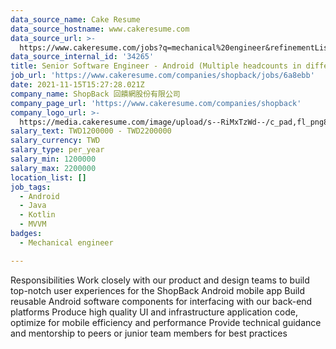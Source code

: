 ```yaml
---
data_source_name: Cake Resume
data_source_hostname: www.cakeresume.com
data_source_url: >-
  https://www.cakeresume.com/jobs?q=mechanical%20engineer&refinementList%5Blang_name%5D%5B0%5D=English&refinementList%5Bsalary_type%5D=per_year&range%5Bsalary_range%5D%5Bmin%5D=1000000&page=3
data_source_internal_id: '34265'
title: Senior Software Engineer - Android (Multiple headcounts in different teams)
job_url: 'https://www.cakeresume.com/companies/shopback/jobs/6a8ebb'
date: 2021-11-15T15:27:28.021Z
company_name: ShopBack 回饋網股份有限公司
company_page_url: 'https://www.cakeresume.com/companies/shopback'
company_logo_url: >-
  https://media.cakeresume.com/image/upload/s--RiMxTzWd--/c_pad,fl_png8,h_200,w_200/v1657599645/hma3pimzrdw1b4eq527q.png
salary_text: TWD1200000 - TWD2200000
salary_currency: TWD
salary_type: per_year
salary_min: 1200000
salary_max: 2200000
location_list: []
job_tags:
  - Android
  - Java
  - Kotlin
  - MVVM
badges:
  - Mechanical engineer

---
```


Responsibilities Work closely with our product and design teams to build top-notch user experiences for the ShopBack Android mobile app Build reusable Android software components for interfacing with our back-end platforms Produce high quality UI and infrastructure application code, optimize for mobile efficiency and performance Provide technical guidance and mentorship to peers or junior team members for best practices